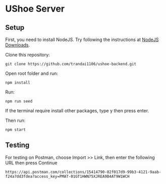 # UShoe Server
## Setup
First, you need to install NodeJS. Try following the instructions at [NodeJS Downloads](https://nodejs.org/en/download/).

Clone this repository: 
```
git clone https://github.com/trandai1106/ushoe-backend.git
```
Open root folder and run:
```
npm install
```
Run:
```
npm run seed
```
If the terminal require install other packages,  type y then press enter.

Then run:

```
npm start
```


## Testing
For testing on Postman, choose Import >> Link, then enter the following URL then press Continue
```
https://api.postman.com/collections/15414790-82f017d9-99b3-4121-9aab-f24a7dd3fdea?access_key=PMAT-01GT1HWN75XJREA9B4AT9W1WCH
```
